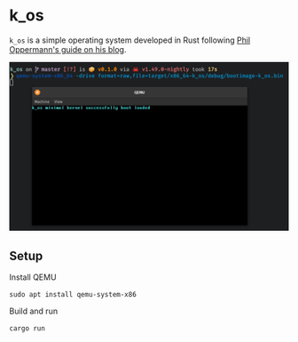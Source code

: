 # k_os

`k_os` is a simple operating system developed in Rust following [Phil Oppermann's guide
on his blog](os.phil-opp.com).

![QEMU Screenshot](./Screenshot%20from%202020-10-17%2017-29-51.png)

## Setup

Install QEMU

```shell
sudo apt install qemu-system-x86
```

Build and run

```shell
cargo run
```
